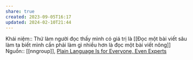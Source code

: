 ```yaml
---
share: true
created: 2023-09-05T16:17
updated: 2024-02-10T21:44
---
```

Khái niệm:: 
Thứ làm người đọc thấy mình có giá trị là 
[[Đọc một bài viết sâu làm ta biết mình cần phải làm gì nhiều hơn là đọc một bài viết nông]] 
Nguồn:: [[nngroup]], [Plain Language Is for Everyone, Even Experts](https://www.nngroup.com/articles/plain-language-experts/?lm=too-easy&pt=youtubevideo)